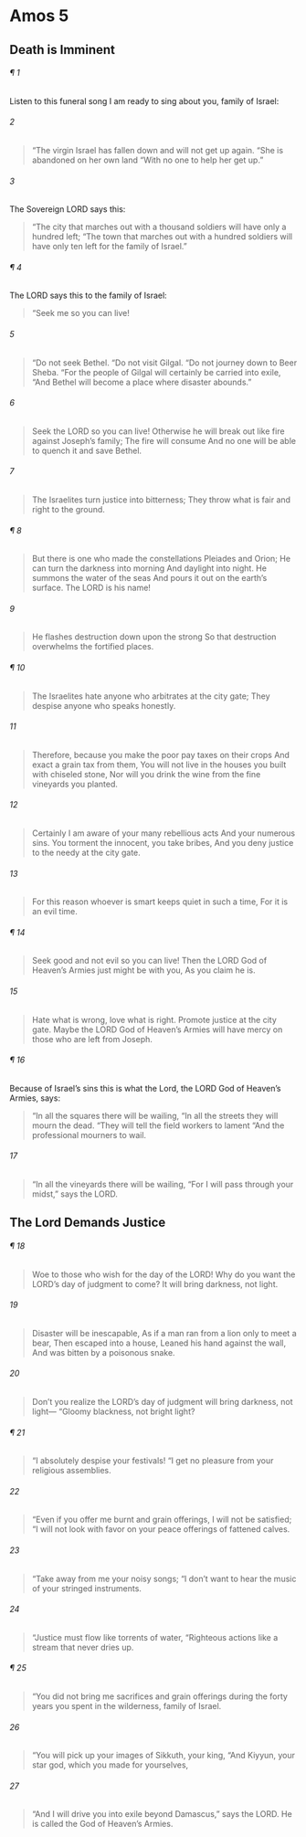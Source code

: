 # Amos 5
## Death is Imminent
###### ¶ 1
Listen to this funeral song I am ready to sing about you, family of Israel:
###### 2
> “The virgin Israel has fallen down and will not get up again.
> “She is abandoned on her own land
> “With no one to help her get up.”
###### 3
The Sovereign LORD says this:
> “The city that marches out with a thousand soldiers will have only a hundred left;
> “The town that marches out with a hundred soldiers will have only ten left for the family of Israel.”
###### ¶ 4
The LORD says this to the family of Israel:
> “Seek me so you can live!
###### 5
> “Do not seek Bethel.
> “Do not visit Gilgal.
> “Do not journey down to Beer Sheba.
> “For the people of Gilgal will certainly be carried into exile,
> “And Bethel will become a place where disaster abounds.”
###### 6
> Seek the LORD so you can live!
> Otherwise he will break out like fire against Joseph’s family;
> The fire will consume
> And no one will be able to quench it and save Bethel.
###### 7
> The Israelites turn justice into bitterness;
> They throw what is fair and right to the ground.
###### ¶ 8
> But there is one who made the constellations Pleiades and Orion;
> He can turn the darkness into morning
> And daylight into night.
> He summons the water of the seas
> And pours it out on the earth’s surface.
> The LORD is his name!
###### 9
> He flashes destruction down upon the strong
> So that destruction overwhelms the fortified places.
###### ¶ 10
> The Israelites hate anyone who arbitrates at the city gate;
> They despise anyone who speaks honestly.
###### 11
> Therefore, because you make the poor pay taxes on their crops
> And exact a grain tax from them,
> You will not live in the houses you built with chiseled stone,
> Nor will you drink the wine from the fine vineyards you planted.
###### 12
> Certainly I am aware of your many rebellious acts
> And your numerous sins.
> You torment the innocent, you take bribes,
> And you deny justice to the needy at the city gate.
###### 13
> For this reason whoever is smart keeps quiet in such a time,
> For it is an evil time.
###### ¶ 14
> Seek good and not evil so you can live!
> Then the LORD God of Heaven’s Armies just might be with you,
> As you claim he is.
###### 15
> Hate what is wrong, love what is right.
> Promote justice at the city gate.
> Maybe the LORD God of Heaven’s Armies will have mercy on those who are left from Joseph.
###### ¶ 16
Because of Israel’s sins this is what the Lord, the LORD God of Heaven’s Armies, says:
> “In all the squares there will be wailing,
> “In all the streets they will mourn the dead.
> “They will tell the field workers to lament
> “And the professional mourners to wail.
###### 17
> “In all the vineyards there will be wailing,
> “For I will pass through your midst,” says the LORD.
## The Lord Demands Justice
###### ¶ 18
> Woe to those who wish for the day of the LORD!
> Why do you want the LORD’s day of judgment to come?
> It will bring darkness, not light.
###### 19
> Disaster will be inescapable,
> As if a man ran from a lion only to meet a bear,
> Then escaped into a house,
> Leaned his hand against the wall,
> And was bitten by a poisonous snake.
###### 20
> Don’t you realize the LORD’s day of judgment will bring darkness, not light—
> “Gloomy blackness, not bright light?
###### ¶ 21
> “I absolutely despise your festivals!
> “I get no pleasure from your religious assemblies.
###### 22
> “Even if you offer me burnt and grain offerings, I will not be satisfied;
> “I will not look with favor on your peace offerings of fattened calves.
###### 23
> “Take away from me your noisy songs;
> “I don’t want to hear the music of your stringed instruments.
###### 24
> “Justice must flow like torrents of water,
> “Righteous actions like a stream that never dries up.
###### ¶ 25
> “You did not bring me sacrifices and grain offerings during the forty years you spent in the wilderness, family of Israel.
###### 26
> “You will pick up your images of Sikkuth, your king,
> “And Kiyyun, your star god, which you made for yourselves,
###### 27
> “And I will drive you into exile beyond Damascus,” says the LORD.
> He is called the God of Heaven’s Armies.
